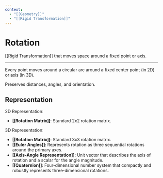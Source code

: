 ```yaml
---
context:
  - "[[Geometry]]"
  - "[[Rigid Transformation]]"
---
```


# Rotation

[[Rigid Transformation]] that moves space around a fixed point or axis.

---

Every point moves around a circular arc around a fixed center point (in 2D) or axis (in 3D).

Preserves distances, angles, and orientation.

## Representation

2D Representation:

- **[[Rotation Matrix]]**: Standard 2x2 rotation matrix.

3D Representation:

- **[[Rotation Matrix]]**: Standard 3x3 rotation matrix.
- **[[Euler Angles]]**: Represents rotation as three sequential rotations around the primary axes.
- **[[Axis-Angle Representation]]**: Unit vector that describes the axis of rotation and a scalar for the angle magnitude.
- **[[Quaternion]]**: Four-dimensional number system that compactly and robustly represents three-dimensional rotations.
